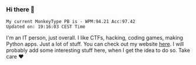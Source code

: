 ### Hi there 👋
<!-- PB START -->
```
My current MonkeyType PB is - WPM:94.21 Acc:97.42
Updated on: 19:16:03 CEST Time
```
<!-- PB END -->
I'm an IT person, just overall. I like CTFs, hacking, coding games, making Python apps. Just a lot of stuff.
You can check out my website [here](https://skill3472.github.io/).
I will probably add some interesting stuff here, when I get the idea to do so. Take care ❤️
